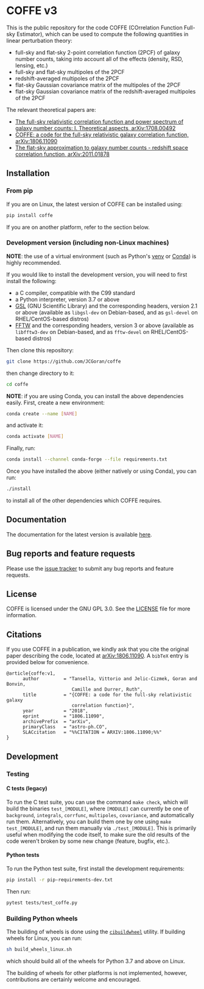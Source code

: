 # COFFE v3

This is the public repository for the code COFFE (COrrelation Function Full-sky Estimator), which can be used to compute the following quantities in linear perturbation theory:

* full-sky and flat-sky 2-point correlation function (2PCF) of galaxy number counts, taking into account all of the effects (density, RSD, lensing, etc.)
* full-sky and flat-sky multipoles of the 2PCF
* redshift-averaged multipoles of the 2PCF
* flat-sky Gaussian covariance matrix of the multipoles of the 2PCF
* flat-sky Gaussian covariance matrix of the redshift-averaged multipoles of the 2PCF

The relevant theoretical papers are:

* [The full-sky relativistic correlation function and power spectrum of galaxy number counts: I. Theoretical aspects, arXiv:1708.00492](https://arxiv.org/abs/1708.00492)
* [COFFE: a code for the full-sky relativistic galaxy correlation function, arXiv:1806.11090](https://arxiv.org/abs/1806.11090)
* [The flat-sky approximation to galaxy number counts - redshift space correlation function, arXiv:2011.01878](https://arxiv.org/abs/2011.01878)

## Installation

### From pip

If you are on Linux, the latest version of COFFE can be installed using:

```sh
pip install coffe
```

If you are on another platform, refer to the section below.

### Development version (including non-Linux machines)

**NOTE**: the use of a virtual environment (such as Python's [venv](https://packaging.python.org/en/latest/guides/installing-using-pip-and-virtual-environments/#creating-a-virtual-environment) or [Conda](https://docs.conda.io/en/latest/)) is highly recommended.

If you would like to install the development version, you will need to first install the following:

* a C compiler, compatible with the C99 standard
* a Python interpreter, version 3.7 or above
* [GSL](https://www.gnu.org/software/gsl/) (GNU Scientific Library) and the corresponding headers, version 2.1 or above (available as `libgsl-dev` on Debian-based, and as `gsl-devel` on RHEL/CentOS-based distros)
* [FFTW](http://www.fftw.org/download.html) and the corresponding headers, version 3 or above (available as `libfftw3-dev` on Debian-based, and as `fftw-devel` on RHEL/CentOS-based distros)

Then clone this repository:

```sh
git clone https://github.com/JCGoran/coffe
```

then change directory to it:

```sh
cd coffe
```

**NOTE**: if you are using Conda, you can install the above dependencies easily.
First, create a new environment:

```sh
conda create --name [NAME]
```

and activate it:

```sh
conda activate [NAME]
```

Finally, run:

```sh
conda install --channel conda-forge --file requirements.txt
```

Once you have installed the above (either natively or using Conda), you can run:

```sh
./install
```

to install all of the other dependencies which COFFE requires.

## Documentation

The documentation for the latest version is available [here](https://jcgoran.github.io/coffe/).

## Bug reports and feature requests

Please use the [issue tracker](https://github.com/JCGoran/coffe/issues) to submit any bug reports and feature requests.

## License

COFFE is licensed under the GNU GPL 3.0. See the [LICENSE](LICENSE) file for more information.

## Citations

If you use COFFE in a publication, we kindly ask that you cite the original paper describing the code, located at [arXiv:1806.11090](https://arxiv.org/abs/1806.11090).
A `bibTeX` entry is provided below for convenience.
```
@article{coffe:v1,
      author         = "Tansella, Vittorio and Jelic-Cizmek, Goran and Bonvin,
                        Camille and Durrer, Ruth",
      title          = "{COFFE: a code for the full-sky relativistic galaxy
                        correlation function}",
      year           = "2018",
      eprint         = "1806.11090",
      archivePrefix  = "arXiv",
      primaryClass   = "astro-ph.CO",
      SLACcitation   = "%%CITATION = ARXIV:1806.11090;%%"
}
```

## Development

### Testing

#### C tests (legacy)

To run the C test suite, you can use the command `make check`, which will build the binaries `test_[MODULE]`, where `[MODULE]` can currently be one of `background`, `integrals`, `corrfunc`, `multipoles`, `covariance`, and automatically run them.
Alternatively, you can build them one by one using `make test_[MODULE]`, and run them manually via `./test_[MODULE]`.
This is primarily useful when modifying the code itself, to make sure the old results of the code weren't broken by some new change (feature, bugfix, etc.).

#### Python tests

To run the Python test suite, first install the development requirements:

```sh
pip install -r pip-requirements-dev.txt
```

Then run:

```sh
pytest tests/test_coffe.py
```

### Building Python wheels

The building of wheels is done using the [`cibuildwheel`](https://cibuildwheel.readthedocs.io/en/stable/) utility.
If building wheels for Linux, you can run:

```sh
sh build_wheels_linux.sh
```

which should build all of the wheels for Python 3.7 and above on Linux.

The building of wheels for other platforms is not implemented, however, contributions are certainly welcome and encouraged.
